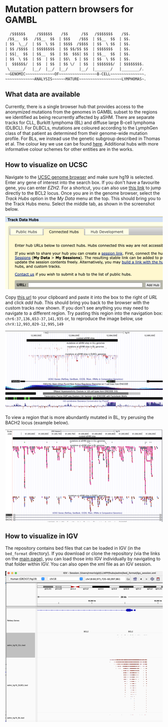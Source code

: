 # Mutation pattern browsers for GAMBL

```
  /$$$$$$     /$$$$$$    /$$      /$$   /$$$$$$$    /$$. 
 /$$__  $$   /$$__  $$  | $$$    /$$$  | $$__  $$  | $$. 
| $$  \__/  | $$  \ $$  | $$$$  /$$$$  | $$  \ $$  | $$. 
| $$ /$$$$  | $$$$$$$$  | $$ $$/$$ $$  | $$$$$$$   | $$. 
| $$|_  $$  | $$__  $$  | $$  $$$| $$  | $$__  $$  | $$. 
| $$  \ $$  | $$  | $$  | $$\  $ | $$  | $$  \ $$  | $$. 
|  $$$$$$/  | $$  | $$  | $$ \/  | $$  | $$$$$$$/  | $$$$$$$$. 
 \______/   |__/  |__/  |__/     |__/  |_______/   |________/. 
~~GENOMIC~~~~~~~~~~~~~OF~~~~~~~~~~~~~~~~~B-CELL~~~~~~~~~~~~~~~. 
~~~~~~~~~~~~~ANALYSIS~~~~~~MATURE~~~~~~~~~~~~~~~~~~~LYMPHOMAS~. 
```

## What data are available

Currently, there is a single browser hub that provides access to the anonymized mutations from the genomes in GAMBL subset to the regions we identified as being recurrently affected by aSHM. There are separate tracks for CLL, Burkitt lymphoma (BL) and diffuse large B-cell lymphoma (DLBCL). For DLBCLs, mutations are coloured according to the LymphGen class of that patient as determined from their genome-wide mutation profile. For BLs, we instead use the genetic subgroup described in Thomas et al. The colour key we use can be found [here](https://morinlab.github.io/LLMPP/colours.html). Additional hubs with more informative colour schemes for other entities are in the works. 

## How to visualize on UCSC

Navigate to the [UCSC genome browser](http://genome.ucsc.edu/cgi-bin/hgGateway) and make sure hg19 is selected. Enter any gene of interest into the search box. If you don't have a favourite gene, you can enter *EZH2*. For a shortcut, you can also use [this link](https://genome.ucsc.edu/cgi-bin/hgTracks?db=hg19&position=chr18%3A60977274-60991908) to jump directly to the BCL2 locus. Once you are in the genome browser, select the _Track Hubs_ option in the _My Data_ menu at the top. This should bring you to the Track Hubs menu. Select the middle tab, as shown in the screenshot below. 

![screenshot](etc/ucsc_1.png)

Copy [this url](https://raw.githubusercontent.com/morinlab/LLMPP/main/hubs/ashm/hub.txt) to your clipboard and paste it into the box to the right of *URL* and click _add hub_. This should bring you back to the browser with the custom tracks now shown. If you don't see anything you may need to navigate to a different region. 
Try pasting this region into the navigation box: `chr6:37,136,653-37,141,935` or, to reproduce the image below, use `chrX:12,993,029-12,995,149`

![screenshot2](etc/ucsc_2.png)

To view a region that is more abundantly mutated in BL, try perusing the BACH2 locus (example below). 

![screenshot3](etc/ucsc_3.png)

## How to visualize in IGV

The repository contains bed files that can be loaded in IGV (in the `bed_format` directory). If you download or clone the repository (via the links on the [main page](https://github.com/morinlab/LLMPP)), you can load those into IGV individually by navigating to that folder within IGV. You can also open the xml file as an IGV session. 

<img src="https://github.com/morinlab/LLMPP/blob/main/hubs/ashm/etc/igv_screenshot.png?raw=true"  width="800">

